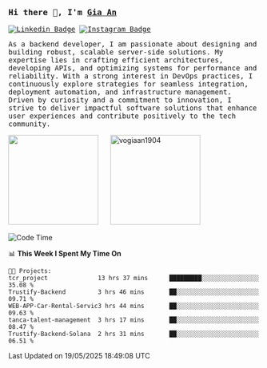 ### <samp>Hi there 👋, I'm <a href="https://www.linkedin.com/in/vogiaan1904/" target="_blank">Gia An</a></samp>

<samp> [![Linkedin Badge](https://img.shields.io/badge/-LinkedIn-0e76a8?style=flat-square&logo=Linkedin&logoColor=white)](https://linkedin.com/in/vogiaan1904)
[![Instagram Badge](https://img.shields.io/badge/-Instagram-e4405f?style=flat-square&logo=Instagram&logoColor=white)](https://instagram.com/_.ja.ann_/) </samp> 

<samp>As a backend developer, I am passionate about designing and building robust, scalable server-side solutions. My expertise lies in crafting efficient architectures, developing APIs, and optimizing systems for performance and reliability. With a strong interest in DevOps practices, I continuously explore strategies for seamless integration, deployment automation, and infrastructure management. Driven by curiosity and a commitment to innovation, I strive to deliver impactful software solutions that enhance user experiences and contribute positively to the tech community.</samp>



<div>
  <img height="180em" src="https://github-readme-stats.vercel.app/api/top-langs/?username=vogiaan1904&show_icons=true&hide_border=true&layout=compact&langs_count=10&theme=transparent&include_orgs=true"/>
  &nbsp;&nbsp;&nbsp;&nbsp;
  <img height="180em" src="https://github-readme-stats.vercel.app/api?username=vogiaan1904&show_icons=true&hide_border=true&&count_private=true&include_all_commits=true&theme=transparent&locale=en" alt="vogiaan1904" />
</div>






<!--START_SECTION:waka-->
![Code Time](http://img.shields.io/badge/Code%20Time-882%20hrs%2043%20mins-blue)

📊 **This Week I Spent My Time On** 

```text
🐱‍💻 Projects: 
tcr_project              13 hrs 37 mins      █████████░░░░░░░░░░░░░░░░   35.08 % 
Trustify-Backend         3 hrs 46 mins       ██░░░░░░░░░░░░░░░░░░░░░░░   09.71 % 
WEB-APP-Car-Rental-Servic3 hrs 44 mins       ██░░░░░░░░░░░░░░░░░░░░░░░   09.63 % 
tanca-talent-management  3 hrs 17 mins       ██░░░░░░░░░░░░░░░░░░░░░░░   08.47 % 
Trustify-Backend-Solana  2 hrs 31 mins       ██░░░░░░░░░░░░░░░░░░░░░░░   06.51 % 
```


 Last Updated on 19/05/2025 18:49:08 UTC
<!--END_SECTION:waka-->
